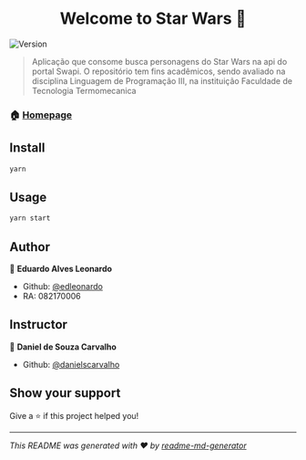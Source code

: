 <h1 align="center">Welcome to Star Wars 👋</h1>
<p>
  <img alt="Version" src="https://img.shields.io/badge/version-0.1.0-blue.svg?cacheSeconds=2592000" />
</p>

> Aplicação que consome busca personagens do Star Wars na api do portal Swapi.
> O repositório tem fins acadêmicos, sendo avaliado na disciplina Linguagem de Programação III, na instituição Faculdade de Tecnologia Termomecanica

### 🏠 [Homepage](https://star-wars-eduardo.herokuapp.com/)

## Install

```sh
yarn
```

## Usage

```sh
yarn start
```

## Author

👤 **Eduardo Alves Leonardo**

* Github: [@edleonardo](https://github.com/edleonardo)
* RA: 082170006

## Instructor

👤 **Daniel de Souza Carvalho**

* Github: [@danielscarvalho](https://github.com/danielscarvalho)

## Show your support

Give a ⭐️ if this project helped you!

***
_This README was generated with ❤️ by [readme-md-generator](https://github.com/kefranabg/readme-md-generator)_
